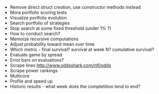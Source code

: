 * Remove direct struct creation, use constructor methods instead
* More portfolio scoring tests
* Visualize portfolio evolution
* Search portfolio of strategies
* Stop search at some fixed threshold (under 1% ?)
* How to conduct search?
* Memoize recursive computations
* Adjust probability toward mean over time
* Which metric - final survival? survival at week N? cumulative survival?
* Evaluate game by spread
* Error bars on evaluations?
* Scrape lines
  http://www.oddsshark.com/nfl/odds
* Scrape power rankings
* Multicore
* Profile and speed up
* Historic results - what week does the comptetition tend to end?
